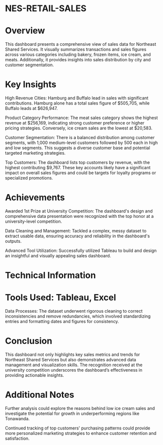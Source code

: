 # NES-RETAIL-SALES

# Overview

This dashboard presents a comprehensive view of sales data for Northeast Shared Services. It visually summarizes transactions and sales figures across various categories including bakery, frozen items, ice cream, and meats. Additionally, it provides insights into sales distribution by city and customer segmentation.

# Key Insights

High Revenue Cities: Hamburg and Buffalo lead in sales with significant contributions. Hamburg alone has a total sales figure of $505,705, while Buffalo leads at $626,947.

Product Category Performance: The meat sales category shows the highest revenue at $256,169, indicating strong customer preference or higher pricing strategies. Conversely, ice cream sales are the lowest at $20,583.

Customer Segmentation: There is a balanced distribution among customer segments, with 1,000 medium-level customers followed by 500 each in high and low segments. This suggests a diverse customer base and potential targeted marketing strategies.

Top Customers: The dashboard lists top customers by revenue, with the highest contributing $9,767. These key accounts likely have a significant impact on overall sales figures and could be targets for loyalty programs or specialized promotions.

# Achievements

Awarded 1st Prize at University Competition: The dashboard's design and comprehensive data presentation were recognized with the top honor at a university-level competition.

Data Cleaning and Management: Tackled a complex, messy dataset to extract usable data, ensuring accuracy and reliability in the dashboard's outputs.

Advanced Tool Utilization: Successfully utilized Tableau to build and design an insightful and visually appealing sales dashboard.

# Technical Information

# Tools Used: Tableau, Excel

Data Processes: The dataset underwent rigorous cleaning to correct inconsistencies and remove redundancies, which involved standardizing entries and formatting dates and figures for consistency.

# Conclusion

This dashboard not only highlights key sales metrics and trends for Northeast Shared Services but also demonstrates advanced data management and visualization skills. The recognition received at the university competition underscores the dashboard’s effectiveness in providing actionable insights.

# Additional Notes

Further analysis could explore the reasons behind low ice cream sales and investigate the potential for growth in underperforming regions like Tonawanda.

Continued tracking of top customers' purchasing patterns could provide more personalized marketing strategies to enhance customer retention and satisfaction.
